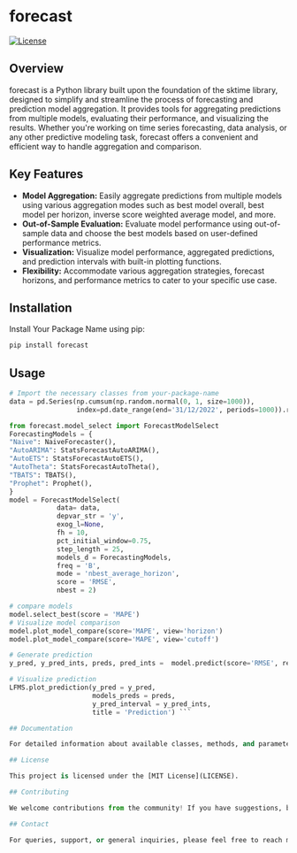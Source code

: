 # forecast

[![License](https://img.shields.io/badge/License-MIT-blue.svg)](https://opensource.org/licenses/MIT)

## Overview

forecast is a Python library built upon the foundation of the sktime library, designed to simplify and streamline the process of forecasting and prediction model aggregation. It provides tools for aggregating predictions from multiple models, evaluating their performance, and visualizing the results. Whether you're working on time series forecasting, data analysis, or any other predictive modeling task, forecast offers a convenient and efficient way to handle aggregation and comparison.

## Key Features

- **Model Aggregation:** Easily aggregate predictions from multiple models using various aggregation modes such as best model overall, best model per horizon, inverse score weighted average model, and more.
- **Out-of-Sample Evaluation:** Evaluate model performance using out-of-sample data and choose the best models based on user-defined performance metrics.
- **Visualization:** Visualize model performance, aggregated predictions, and prediction intervals with built-in plotting functions.
- **Flexibility:** Accommodate various aggregation strategies, forecast horizons, and performance metrics to cater to your specific use case.

## Installation

Install Your Package Name using pip:

```bash
pip install forecast
```

## Usage

```python
# Import the necessary classes from your-package-name
data = pd.Series(np.cumsum(np.random.normal(0, 1, size=1000)), 
                 index=pd.date_range(end='31/12/2022', periods=1000)).rename('y').to_frame()

from forecast.model_select import ForecastModelSelect
ForecastingModels = {
"Naive": NaiveForecaster(),
"AutoARIMA": StatsForecastAutoARIMA(),
"AutoETS": StatsForecastAutoETS(),
"AutoTheta": StatsForecastAutoTheta(),
"TBATS": TBATS(),
"Prophet": Prophet(),
}
model = ForecastModelSelect(
            data= data,
            depvar_str = 'y',                 
            exog_l=None,
            fh = 10,
            pct_initial_window=0.75,
            step_length = 25,
            models_d = ForecastingModels,
            freq = 'B',
            mode = 'nbest_average_horizon',
            score = 'RMSE', 
            nbest = 2)

# compare models
model.select_best(score = 'MAPE')
# Visualize model comparison
model.plot_model_compare(score='MAPE', view='horizon')
model.plot_model_compare(score='MAPE', view='cutoff')

# Generate prediction
y_pred, y_pred_ints, preds, pred_ints =  model.predict(score='RMSE', ret_underlying=True)

# Visualize prediction
LFMS.plot_prediction(y_pred = y_pred,
                     models_preds = preds,
                     y_pred_interval = y_pred_ints, 
                     title = 'Prediction') ```

## Documentation

For detailed information about available classes, methods, and parameters, please refer to the [Documentation](https://amineraboun.github.io/forecast/).

## License

This project is licensed under the [MIT License](LICENSE).

## Contributing

We welcome contributions from the community! If you have suggestions, bug reports, or feature requests, please open an issue or submit a pull request. 

## Contact

For queries, support, or general inquiries, please feel free to reach me at [amineraboun@gmail.com](mailto:amineraboun@gmail.com).